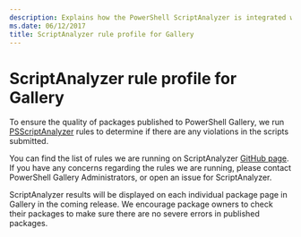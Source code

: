 ```yaml
---
description: Explains how the PowerShell ScriptAnalyzer is integrated with the PowerShell Gallery.
ms.date: 06/12/2017
title: ScriptAnalyzer rule profile for Gallery
---
```

# ScriptAnalyzer rule profile for Gallery

To ensure the quality of packages published to PowerShell Gallery, we run
[PSScriptAnalyzer](https://github.com/PowerShell/PSScriptAnalyzer) rules to determine if there are
any violations in the scripts submitted.

You can find the list of rules we are running on ScriptAnalyzer
[GitHub page](https://github.com/PowerShell/PSScriptAnalyzer/blob/development/Engine/Settings/PSGallery.psd1).
If you have any concerns regarding the rules we are running, please contact PowerShell Gallery
Administrators, or open an issue for ScriptAnalyzer.

ScriptAnalyzer results will be displayed on each individual package page in Gallery in the coming
release. We encourage package owners to check their packages to make sure there are no severe errors
in published packages.
